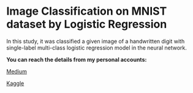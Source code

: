 # Image Classification on MNIST dataset by Logistic Regression

In this study, it was classified a given image of a handwritten digit with single-label multi-class logistic regression model in the neural network.

**You can reach the details from my personal accounts:**

[Medium](https://salmanselen.medium.com/image-classification-on-mnist-dataset-by-logistic-regression-b159d62f3c06)

[Kaggle](https://www.kaggle.com/code/selensalman/mnist-for-logistic-regression-model)
